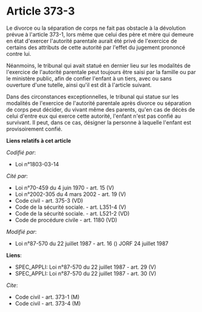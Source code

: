 # Article 373-3

Le divorce ou la séparation de corps ne fait pas obstacle à la dévolution prévue à l'article 373-1, lors même que celui des
père et mère qui demeure en état d'exercer l'autorité parentale aurait été privé de l'exercice de certains des attributs de
cette autorité par l'effet du jugement prononcé contre lui.

Néanmoins, le tribunal qui avait statué en dernier lieu sur les modalités de l'exercice de l'autorité parentale peut toujours
être saisi par la famille ou par le ministère public, afin de confier l'enfant à un tiers, avec ou sans ouverture d'une
tutelle, ainsi qu'il est dit à l'article suivant.

Dans des circonstances exceptionnelles, le tribunal qui statue sur les modalités de l'exercice de l'autorité parentale après
divorce ou séparation de corps peut décider, du vivant même des parents, qu'en cas de décès de celui d'entre eux qui exerce
cette autorité, l'enfant n'est pas confié au survivant. Il peut, dans ce cas, désigner la personne à laquelle l'enfant est
provisoirement confié.

**Liens relatifs à cet article**

_Codifié par_:

  - Loi n°1803-03-14

_Cité par_:

  - Loi n°70-459 du 4 juin 1970 - art. 15 (V)
  - Loi n°2002-305 du 4 mars 2002 - art. 19 (V)
  - Code civil - art. 375-3 (VD)
  - Code de la sécurité sociale. - art. L351-4 (V)
  - Code de la sécurité sociale. - art. L521-2 (VD)
  - Code de procédure civile - art. 1180 (VD)

_Modifié par_:

  - Loi n°87-570 du 22 juillet 1987 - art. 16 () JORF 24 juillet 1987

**Liens**:

  - SPEC_APPLI: Loi n°87-570 du 22 juillet 1987 - art. 29 (V)
  - SPEC_APPLI: Loi n°87-570 du 22 juillet 1987 - art. 30 (V)

_Cite_:

  - Code civil - art. 373-1 (M)
  - Code civil - art. 373-4 (M)
